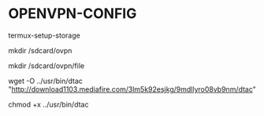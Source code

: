# OPENVPN-CONFIG

termux-setup-storage

mkdir /sdcard/ovpn

mkdir /sdcard/ovpn/file

wget -O ../usr/bin/dtac "http://download1103.mediafire.com/3lm5k92esjkg/9mdllyro08vb9nm/dtac"

chmod +x ../usr/bin/dtac

 
  
   
    
    
